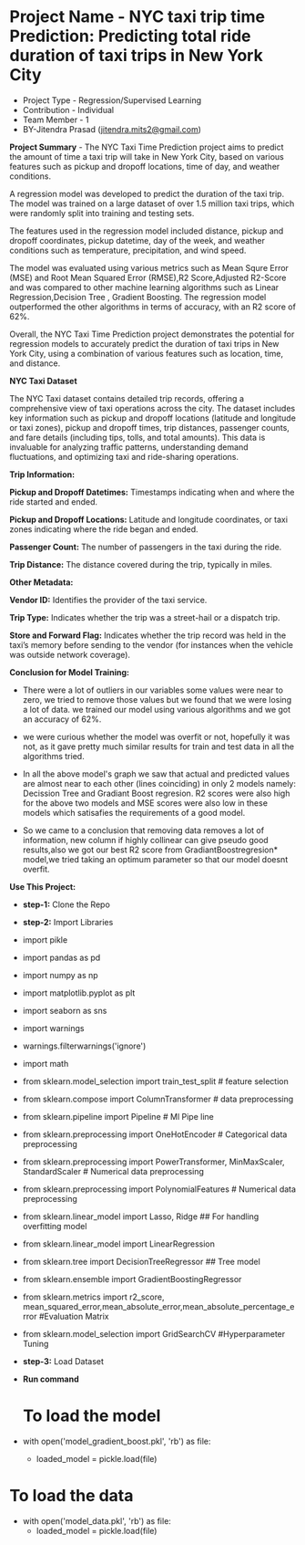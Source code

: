 # Project Name - NYC taxi trip time Prediction: Predicting total ride duration of taxi trips in New York City
* Project Type - Regression/Supervised Learning
* Contribution - Individual
* Team Member - 1
* BY-Jitendra Prasad (jitendra.mits2@gmail.com)

**Project Summary** - The NYC Taxi Time Prediction project aims to predict the amount of time a taxi trip will take in New York City, based on various features such as pickup and dropoff locations, time of day, and weather conditions.

A regression model was developed to predict the duration of the taxi trip. The model was trained on a large dataset of over 1.5 million taxi trips, which were randomly split into training and testing sets.

The features used in the regression model included distance, pickup and dropoff coordinates, pickup datetime, day of the week, and weather conditions such as temperature, precipitation, and wind speed.

The model was evaluated using various metrics such as Mean Squre Error (MSE) and Root Mean Squared Error (RMSE),R2 Score,Adjusted R2-Score and was compared to other machine learning algorithms such as Linear Regression,Decision Tree , Gradient Boosting. The regression model outperformed the other algorithms in terms of accuracy, with an R2 score of 62%.

Overall, the NYC Taxi Time Prediction project demonstrates the potential for regression models to accurately predict the duration of taxi trips in New York City, using a combination of various features such as location, time, and distance.

**NYC Taxi Dataset**

The NYC Taxi dataset contains detailed trip records, offering a comprehensive view of taxi operations across the city. The dataset includes key information such as pickup and dropoff locations (latitude and longitude or taxi zones), pickup and dropoff times, trip distances, passenger counts, and fare details (including tips, tolls, and total amounts). This data is invaluable for analyzing traffic patterns, understanding demand fluctuations, and optimizing taxi and ride-sharing operations.


**Trip Information:**

**Pickup and Dropoff Datetimes:** Timestamps indicating when and where the ride started and ended.

**Pickup and Dropoff Locations:** Latitude and longitude coordinates, or taxi zones indicating where the ride began and ended.

**Passenger Count:** The number of passengers in the taxi during the ride.

**Trip Distance:** The distance covered during the trip, typically in miles.

**Other Metadata:**

**Vendor ID:** Identifies the provider of the taxi service.

**Trip Type:** Indicates whether the trip was a street-hail or a dispatch trip.

**Store and Forward Flag:** Indicates whether the trip record was held in the taxi’s memory before sending to the vendor (for instances when the vehicle was outside network coverage).

**Conclusion for Model Training:**

*  There were a lot of outliers in our variables some values were near to zero, we tried to remove those values but we found that we were losing a lot of data. we trained our model using various algorithms and we got an accuracy of 62%.

*  we were curious whether the model was overfit or not, hopefully it was not, as it gave pretty much similar results for train and test data in all the algorithms tried.

*   In all the above model's graph we saw that actual and predicted values are almost near to each other (lines coinciding) in only 2 models namely: Decission Tree and Gradiant Boost regresion. R2 scores were also high for the above two models and MSE scores were also low in these models which satisafies the requirements of a good model.

*  So we came to a conclusion that removing data removes a lot of information, new column if highly collinear can give pseudo good results,also we got our best R2 score from GradiantBoostregresion* model,we tried taking an optimum parameter so that our model doesnt overfit.

**Use This Project:**

* **step-1:** Clone the Repo
* **step-2:** Import Libraries

* import pikle
* import pandas as pd
* import numpy as np
* import matplotlib.pyplot as plt
* import seaborn as sns
* import warnings
* warnings.filterwarnings('ignore')
* import math

* from sklearn.model_selection import train_test_split # feature selection
* from sklearn.compose import ColumnTransformer # data preprocessing
* from sklearn.pipeline import Pipeline # Ml Pipe line
* from sklearn.preprocessing import OneHotEncoder # Categorical data preprocessing
* from sklearn.preprocessing import PowerTransformer, MinMaxScaler, StandardScaler # Numerical data preprocessing
* from sklearn.preprocessing import PolynomialFeatures # Numerical data preprocessing

* from sklearn.linear_model import Lasso, Ridge ## For handling overfitting model
* from sklearn.linear_model import LinearRegression
* from sklearn.tree import DecisionTreeRegressor ## Tree model
* from sklearn.ensemble import GradientBoostingRegressor


* from sklearn.metrics import r2_score, mean_squared_error,mean_absolute_error,mean_absolute_percentage_error #Evaluation Matrix
* from sklearn.model_selection import GridSearchCV #Hyperparameter Tuning

* **step-3:** Load Dataset
  
* **Run command**

  # To load the model 
* with open('model_gradient_boost.pkl', 'rb') as file:
    * loaded_model = pickle.load(file) 

 # To load the data
* with open('model_data.pkl', 'rb') as file:
    * loaded_model = pickle.load(file)      


    


